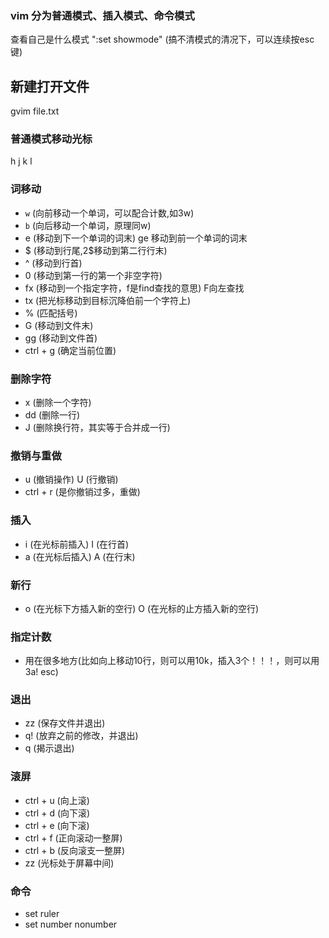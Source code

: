 ### vim 分为普通模式、插入模式、命令模式
 查看自己是什么模式 ":set showmode"
 (搞不清模式的清况下，可以连续按esc键)
## 新建打开文件
 gvim file.txt
### 普通模式移动光标
 h j k l
### 词移动
* ``` w ``` (向前移动一个单词，可以配合计数,如3w)
* ``` b ```  (向后移动一个单词，原理同w)
* e (移动到下一个单词的词末) ge 移动到前一个单词的词末
* $ (移动到行尾,2$移动到第二行行末)
* ^ (移动到行首)
* 0 (移动到第一行的第一个非空字符)
* fx (移动到一个指定字符，f是find查找的意思) F向左查找
* tx (把光标移动到目标沉降伯前一个字符上)
* % (匹配括号)
* G (移动到文件末)
* gg (移动到文件首)
* ctrl + g (确定当前位置)

### 删除字符
* x (删除一个字符)
* dd (删除一行)
* J (删除换行符，其实等于合并成一行)
### 撤销与重做
* u (撤销操作) U (行撤销)
* ctrl + r (是你撤销过多，重做)
### 插入
* i (在光标前插入) I (在行首)
* a (在光标后插入) A (在行末)
### 新行
* o (在光标下方插入新的空行) O (在光标的止方插入新的空行)
### 指定计数
* 用在很多地方(比如向上移动10行，则可以用10k，插入3个！！！，则可以用3a! esc)
### 退出
* zz (保存文件并退出)
* q! (放弃之前的修改，并退出)
* q (揭示退出)
### 滚屏
* ctrl + u (向上滚)
* ctrl + d (向下滚)
* ctrl + e (向下滚)
* ctrl + f (正向滚动一整屏)
* ctrl + b (反向滚支一整屏)
* zz (光标处于屏幕中间)

### 命令
* set ruler
* set number nonumber

